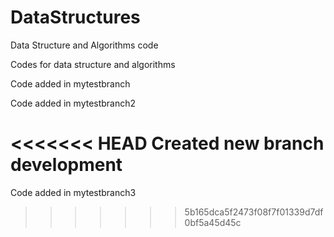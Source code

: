 DataStructures
==============

Data Structure and Algorithms code


Codes for data structure and algorithms

Code added in mytestbranch

Code added in mytestbranch2

<<<<<<< HEAD
Created new branch development
=======
Code added in mytestbranch3
>>>>>>> 5b165dca5f2473f08f7f01339d7df0bf5a45d45c
